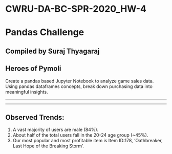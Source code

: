 # CWRU-DA-BC-SPR-2020_HW-4

# Pandas Challenge
## Compiled by Suraj Thyagaraj

## Heroes of Pymoli
Create a pandas based Jupyter Notebook to analyze game sales data. Using pandas dataframes concepts, break down purchasing data into meaningful insights.

---------------------------------
---------------------------------

## Observed Trends:
1. A vast majority of users are male (84%). 
2. About half of the total users fall in the 20-24 age group (~45%).
3. Our most popular and most profitable item is Item ID:178, ‘Oathbreaker, Last Hope of the Breaking Storm’. 
